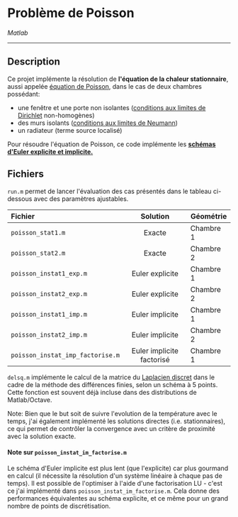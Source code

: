 # Problème de Poisson

 *Matlab*

---
## Description
Ce projet implémente la résolution de **l'équation de la chaleur stationnaire**, aussi appelée [équation de Poisson](https://fr.wikipedia.org/wiki/%C3%89quation_de_Poisson), dans le cas de deux chambres possédant:

- une fenêtre et une porte non isolantes ([conditions aux limites de Dirichlet](https://fr.wikipedia.org/wiki/Condition_aux_limites_de_Dirichlet) non-homogènes)
- des murs isolants ([conditions aux limites de Neumann](https://fr.wikipedia.org/wiki/Condition_aux_limites_de_Neumann))
- un radiateur (terme source localisé)

Pour résoudre l'équation de Poisson, ce code implémente les [**schémas d'Euler explicite et implicite.**](https://fr.wikipedia.org/wiki/M%C3%A9thode_d%27Euler)

## Fichiers

`run.m` permet de lancer l'évaluation des cas présentés dans le tableau ci-dessous avec des paramètres ajustables.

| Fichier        | Solution      | Géométrie |
| :------------- |:-------------:|---|
| `poisson_stat1.m`      | Exacte | Chambre 1 | 
| `poisson_stat2.m`      | Exacte | Chambre 2 | 
| `poisson_instat1_exp.m`      | Euler explicite | Chambre 1 | 
| `poisson_instat2_exp.m`      | Euler explicite | Chambre 2 |
| `poisson_instat1_imp.m`      | Euler implicite | Chambre 1 |
| `poisson_instat2_imp.m`      | Euler implicite | Chambre 2 |
| `poisson_instat_imp_factorise.m` | Euler implicite factorisé | Chambre 1 |

`delsq.m` implémente le calcul de la matrice du [Laplacien discret](https://fr.wikipedia.org/wiki/Laplacien_discret) dans le cadre de la méthode des différences finies, selon un schéma à 5 points. Cette fonction est souvent déjà incluse dans des distributions de Matlab/Octave.

Note: Bien que le but soit de suivre l'evolution de la température avec le temps, j'ai également implémenté les solutions directes (i.e. stationnaires), ce qui permet de contrôler la convergence avec un critère de proximité avec la solution exacte.

#### Note sur `poisson_instat_im_factorise.m`

Le schéma d'Euler implicite est plus lent (que l'explicite) car plus gourmand en calcul (il nécessite la résolution d'un système linéaire à chaque pas de temps). Il est possible de l'optimiser à l'aide d'une factorisation LU - c'est ce j'ai implémenté dans `poisson_instat_im_factorise.m`. Cela donne des performances équivalentes au schéma explicite, et ce même pour un grand nombre de points de discrétisation.

